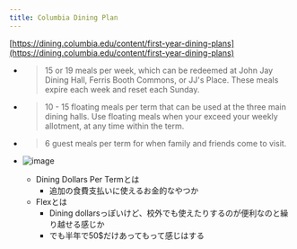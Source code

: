 ```yaml
---
title: Columbia Dining Plan
---
```


[https://dining.columbia.edu/content/first-year-dining-plans](https://dining.columbia.edu/content/first-year-dining-plans)

* 
   > 
   > 15 or 19 meals per week, which can be redeemed at John Jay Dining Hall, Ferris Booth Commons, or JJ's Place. These meals expire each week and reset each Sunday.

* 
   > 
   > 10 - 15 floating meals per term that can be used at the three main dining halls. Use floating meals when your exceed your weekly allotment, at any time within the term.

* 
   > 
   > 6 guest meals per term for when family and friends come to visit.

* ![image](https://gyazo.com/2d8ff2baf6b83390c8f7fcab6bc3f952/thumb/1000)
  * Dining Dollars Per Termとは
    * 追加の食費支払いに使えるお金的なやつか
  * Flexとは
    * Dining dollarsっぽいけど、校外でも使えたりするのが便利なのと繰り越せる感じか
    * でも半年で50$だけあってもって感じはする
